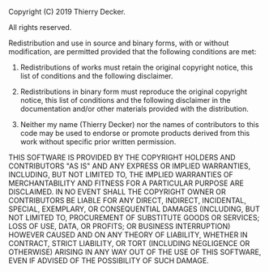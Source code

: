 Copyright (C) 2019 Thierry Decker.
  
All rights reserved.

Redistribution and use in source and binary forms, with or without
modification, are permitted provided that the following conditions
are met:

1.  Redistributions of works must retain the original copyright notice,
    this list of conditions and the following disclaimer.
    
2.  Redistributions in binary form must reproduce the original copyright
    notice, this list of conditions and the following disclaimer in the
    documentation and/or other materials provided with the distribution.

3.  Neither my name (Thierry Decker) nor the names of contributors to
    this code may be used to endorse or promote products derived
    from this work without specific prior written permission.

THIS SOFTWARE IS PROVIDED BY THE COPYRIGHT HOLDERS AND CONTRIBUTORS
"AS IS" AND ANY EXPRESS OR IMPLIED WARRANTIES, INCLUDING, BUT NOT
LIMITED TO, THE IMPLIED WARRANTIES OF MERCHANTABILITY AND FITNESS
FOR A PARTICULAR PURPOSE ARE DISCLAIMED. IN NO EVENT SHALL THE
COPYRIGHT OWNER OR CONTRIBUTORS BE LIABLE FOR ANY DIRECT, INDIRECT,
INCIDENTAL, SPECIAL, EXEMPLARY, OR CONSEQUENTIAL DAMAGES (INCLUDING,
BUT NOT LIMITED TO, PROCUREMENT OF SUBSTITUTE GOODS OR SERVICES;
LOSS OF USE, DATA, OR PROFITS; OR BUSINESS INTERRUPTION) HOWEVER
CAUSED AND ON ANY THEORY OF LIABILITY, WHETHER IN CONTRACT, STRICT
LIABILITY, OR TORT (INCLUDING NEGLIGENCE OR OTHERWISE) ARISING IN
ANY WAY OUT OF THE USE OF THIS SOFTWARE, EVEN IF ADVISED OF THE
POSSIBILITY OF SUCH DAMAGE.